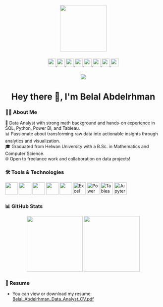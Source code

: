 <div align="center">
  <img height="150" src="https://media.giphy.com/media/M9gbBd9nbDrOTu1Mqx/giphy.gif" />
</div>

###

<div align="center">
  <a href="mailto:Belal.A.Fikry@gmail.com" target="_blank">
    <img src="https://img.shields.io/static/v1?message=Email&logo=gmail&label=&color=EA4335&logoColor=white&style=for-the-badge" height="25" />
  </a>
  <a href="tel:+201033509253" target="_blank">
    <img src="https://img.shields.io/static/v1?message=Phone&logo=phone&label=&color=34A853&logoColor=white&style=for-the-badge" height="25" />
  </a>
  <a href="https://www.linkedin.com/in/belal-abdelrhman" target="_blank">
    <img src="https://img.shields.io/static/v1?message=LinkedIn&logo=linkedin&label=&color=0077B5&logoColor=white&style=for-the-badge" height="25" />
  </a>
  <a href="https://www.youtube.com/@Belal_A_Fikry" target="_blank">
    <img src="https://img.shields.io/static/v1?message=YouTube&logo=youtube&label=&color=FF0000&logoColor=white&style=for-the-badge" height="25" />
  </a>
  <a href="https://www.facebook.com/Belal.A.Fikry" target="_blank">
    <img src="https://img.shields.io/static/v1?message=Facebook&logo=facebook&label=&color=1877F2&logoColor=white&style=for-the-badge" height="25" />
  </a>
  <a href="https://www.upwork.com/freelancers/~01bb997685127e8f2f" target="_blank">
    <img src="https://img.shields.io/static/v1?message=Upwork&logo=upwork&label=&color=6FDA44&logoColor=white&style=for-the-badge" height="25" />
  </a>
  <a href="https://khamsat.com/user/belal_abdelrhman" target="_blank">
    <img src="https://img.shields.io/static/v1?message=Khamsat&logo=simpleicons&label=&color=F9A825&logoColor=white&style=for-the-badge" height="25" />
  </a>
  <a href="https://mostaql.com/u/BelalAbdelrhman" target="_blank">
    <img src="https://img.shields.io/static/v1?message=Mostaql&logo=simpleicons&label=&color=009688&logoColor=white&style=for-the-badge" height="25" />
  </a>
</div>


###

<div align="center">
  <img src="https://visitor-badge.laobi.icu/badge?page_id=Belal-Abdelrhman.Belal-Abdelrhman" />
</div>

###

<h1 align="center">Hey there 👋, I'm Belal Abdelrhman</h1>

###

<h3 align="left">👨‍💻 About Me</h3>

<p align="left">
🎯 Data Analyst with strong math background and hands-on experience in SQL, Python, Power BI, and Tableau.<br>
📊 Passionate about transforming raw data into actionable insights through analytics and visualization.<br>
🎓 Graduated from Helwan University with a B.Sc. in Mathematics and Computer Science.<br>
🌐 Open to freelance work and collaboration on data projects!
</p>

###

<h3 align="left">🛠️ Tools & Technologies</h3>

<div align="left">
  <img src="https://cdn.jsdelivr.net/gh/devicons/devicon/icons/python/python-original.svg" height="40" />
  <img src="https://cdn.jsdelivr.net/gh/devicons/devicon/icons/mysql/mysql-original-wordmark.svg" height="40" />
  <img src="https://cdn.jsdelivr.net/gh/devicons/devicon/icons/postgresql/postgresql-original.svg" height="40" />
  <img src="https://cdn.jsdelivr.net/gh/devicons/devicon/icons/github/github-original.svg" height="40" />
  <img src="https://cdn.jsdelivr.net/gh/devicons/devicon/icons/git/git-original.svg" height="40" />
  <img src="https://img.icons8.com/color/48/microsoft-excel-2019--v1.png" height="40" alt="Excel"/>
  <img src="https://img.icons8.com/color/48/power-bi.png" height="40" alt="Power BI"/>
  <img src="https://img.icons8.com/color/48/tableau-software.png" height="40" alt="Tableau"/>
  <img src="https://img.icons8.com/color/48/jupyter.png" height="40" alt="Jupyter"/>
</div>

### 📊 GitHub Stats

<div align="center">
  <img src="https://github-readme-stats.vercel.app/api?username=Belal-Abdelrhman&show_icons=true&theme=radical" height="180" />
  <img src="https://github-readme-streak-stats.herokuapp.com/?user=Belal-Abdelrhman&theme=radical" height="180"/>
</div>

### 📄 Resume
- You can view or download my resume: [Belal_Abdelrhman_Data_Analyst_CV.pdf](https://github.com/user-attachments/files/21170955/Belal_Abdelrhman_Data_Analyst_CV.pdf) 

